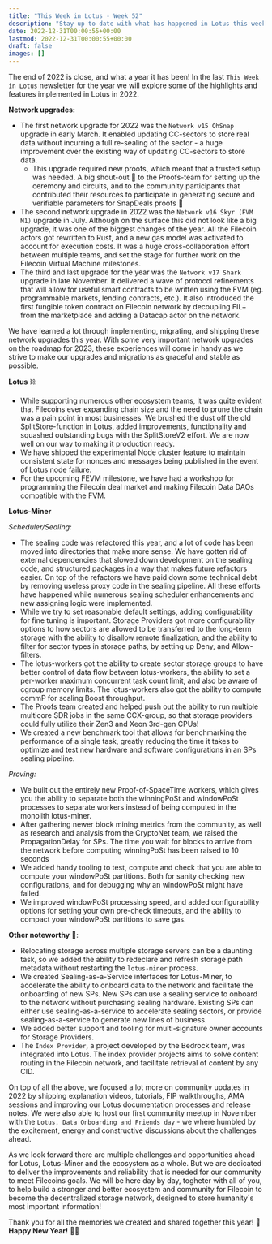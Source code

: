 ```yaml
---
title: "This Week in Lotus - Week 52"
description: "Stay up to date with what has happened in Lotus this week"
date: 2022-12-31T00:00:55+00:00
lastmod: 2022-12-31T00:00:55+00:00
draft: false
images: []
---
```


The end of 2022 is close, and what a year it has been! In the last `This Week in Lotus` newsletter for the year we will explore some of the highlights and features implemented in Lotus in 2022.

**Network upgrades:**
- The first network upgrade for 2022 was the `Network v15 OhSnap` upgrade in early March. It enabled updating CC-sectors to store real data without incurring a full re-sealing of the sector - a huge improvement over the existing way of updating CC-sectors to store data.
    - This upgrade required new proofs, which meant that a trusted setup was needed. A big shout-out :clap: to the Proofs-team for setting up the ceremony and circuits, and to the community participants that contributed their resources to participate in generating secure and verifiable parameters for SnapDeals proofs :tada:
- The second network upgrade in 2022 was the `Network v16 Skyr (FVM M1)` upgrade in July. Although on the surface this did not look like a big upgrade, it was one of the biggest changes of the year. All the Filecoin actors got rewritten to Rust, and a new gas model was activated to account for execution costs. It was a huge cross-collaboration effort between multiple teams, and set the stage for further work on the Filecoin Virtual Machine milestones.
- The third and last upgrade for the year was the `Network v17 Shark` upgrade in late November. It delivered a wave of protocol refinements that will allow for useful smart contracts to be written using the FVM (eg. programmable markets, lending contracts, etc.). It also introduced the first fungible token contract on Filecoin network by decoupling FIL+ from the marketplace and adding a Datacap actor on the network.

We have learned a lot through implementing, migrating, and shipping these network upgrades this year. With some very important network upgrades on the roadmap for 2023, these experiences will come in handy as we strive to make our upgrades and migrations as graceful and stable as possible.

**Lotus** :chains::
- While supporting numerous other ecosystem teams, it was quite evident that Filecoins ever expanding chain size and the need to prune the chain was a pain point in most businesses. We brushed the dust off the old SplitStore-function in Lotus, added improvements, functionality and squashed outstanding bugs with the SplitStoreV2 effort. We are now well on our way to making it production ready.
- We have shipped the experimental Node cluster feature to maintain consistent state for nonces and messages being published in the event of Lotus node failure.
- For the upcoming FEVM milestone, we have had a workshop for programming the Filecoin deal market and making Filecoin Data DAOs compatible with the FVM.

**Lotus-Miner**

*Scheduler/Sealing:*
- The sealing code was refactored this year, and a lot of code has been moved into directories that make more sense. We have gotten rid of external dependencies that slowed down development on the sealing code, and structured packages in a way that makes future refactors easier. On top of the refactors we have paid down some technical debt by removing useless proxy code in the sealing pipeline. All these efforts have happened while numerous sealing scheduler enhancements and new assigning logic were implemented.
- While we try to set reasonable default settings, adding configurability for fine tuning is important. Storage Providers got more configurability options to how sectors are allowed to be transferred to the long-term storage with the ability to disallow remote finalization, and the ability to filter for sector types in storage paths, by setting up Deny, and Allow-filters.
- The lotus-workers got the ability to create sector storage groups to have better control of data flow between lotus-workers, the ability to set a per-worker maximum concurrent task count limit, and also be aware of cgroup memory limits. The lotus-workers also got the ability to compute commP for scaling Boost throughput.
- The Proofs team created and helped push out the ability to run multiple multicore SDR jobs in the same CCX-group, so that storage providers could fully utilize their Zen3 and Xeon 3rd-gen CPUs!
- We created a new benchmark tool that allows for benchmarking the performance of a single task, greatly reducing the time it takes to optimize and test new hardware and software configurations in an SPs sealing pipeline.

*Proving:*
- We built out the entirely new Proof-of-SpaceTime workers, which gives you the ability to separate both the winningPoSt and windowPoSt processes to separate workers instead of being computed in the monolith lotus-miner.
- After gathering newer block mining metrics from the community, as well as research and analysis from the CryptoNet team, we raised the PropagationDelay for SPs. The time you wait for blocks to arrive from the network before computing winningPoSt has been raised to 10 seconds
- We added handy tooling to test, compute and check that you are able to compute your windowPoSt partitions. Both for sanity checking new configurations, and for debugging why an windowPoSt might have failed.
- We improved windowPoSt processing speed, and added configurability options for setting your own pre-check timeouts, and the ability to compact your windowPoSt partitions to save gas.

**Other noteworthy** :toolbox::
- Relocating storage across multiple storage servers can be a daunting task, so we added the ability to redeclare and refresh storage path metadata without restarting the `lotus-miner` process.
- We created Sealing-as-a-Service interfaces for Lotus-Miner, to accelerate the ability to onboard data to the network and facilitate the onboarding of new SPs. New SPs can use a sealing service to onboard to the network without purchasing sealing hardware. Existing SPs can either use sealing-as-a-service to accelerate sealing sectors, or provide sealing-as-a-service to generate new lines of business.
- We added better support and tooling for multi-signature owner accounts for Storage Providers.
- The `Index Provider`, a project developed by the Bedrock team, was integrated into Lotus. The index provider projects aims to solve content routing in the Filecoin network, and facilitate retrieval of content by any CID.

On top of all the above, we focused a lot more on community updates in 2022 by shipping explanation videos, tutorials, FIP walkthroughs, AMA sessions and improving our Lotus documentation processes and release notes. We were also able to host our first community meetup in November with the `Lotus, Data Onboarding and Friends day` - we where humbled by the excitement, energy and constructive discussions about the challenges ahead.

As we look forward there are multiple challenges and opportunities ahead for Lotus, Lotus-Miner and the ecosystem as a whole. But we are dedicated to deliver the improvements and reliability that is needed for our community to meet Filecoins goals. We will be here day by day, togheter with all of you, to help build a stronger and better ecosystem and community for Filecoin to become the decentralized storage network, designed to store humanity´s most important information!

Thank you for all the memories we created and shared together this year! :blue_heart: **Happy New Year!** :tada::fireworks: